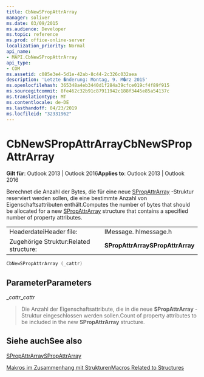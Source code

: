 ```yaml
---
title: CbNewSPropAttrArray
manager: soliver
ms.date: 03/09/2015
ms.audience: Developer
ms.topic: reference
ms.prod: office-online-server
localization_priority: Normal
api_name:
- MAPI.CbNewSPropAttrArray
api_type:
- COM
ms.assetid: c085e3e4-5d1e-42ab-8c44-2c326c032aea
description: 'Letzte �nderung: Montag, 9. M�rz 2015'
ms.openlocfilehash: 365348a4eb3440d1f284a39cfce019cf4f89f915
ms.sourcegitcommit: 8fe462c32b91c87911942c188f3445e85a54137c
ms.translationtype: MT
ms.contentlocale: de-DE
ms.lasthandoff: 04/23/2019
ms.locfileid: "32331962"
---
```

# <a name="cbnewspropattrarray"></a><span data-ttu-id="951bb-103">CbNewSPropAttrArray</span><span class="sxs-lookup"><span data-stu-id="951bb-103">CbNewSPropAttrArray</span></span>

  
  
<span data-ttu-id="951bb-104">**Gilt für**: Outlook 2013 | Outlook 2016</span><span class="sxs-lookup"><span data-stu-id="951bb-104">**Applies to**: Outlook 2013 | Outlook 2016</span></span> 
  
<span data-ttu-id="951bb-105">Berechnet die Anzahl der Bytes, die für eine neue [SPropAttrArray](spropattrarray.md) -Struktur reserviert werden sollen, die eine bestimmte Anzahl von Eigenschaftsattributen enthält.</span><span class="sxs-lookup"><span data-stu-id="951bb-105">Computes the number of bytes that should be allocated for a new [SPropAttrArray](spropattrarray.md) structure that contains a specified number of property attributes.</span></span> 
  
|||
|:-----|:-----|
|<span data-ttu-id="951bb-106">Headerdatei</span><span class="sxs-lookup"><span data-stu-id="951bb-106">Header file:</span></span>  <br/> |<span data-ttu-id="951bb-107">IMessage. h</span><span class="sxs-lookup"><span data-stu-id="951bb-107">Imessage.h</span></span>  <br/> |
|<span data-ttu-id="951bb-108">Zugehörige Struktur:</span><span class="sxs-lookup"><span data-stu-id="951bb-108">Related structure:</span></span>  <br/> |<span data-ttu-id="951bb-109">**SPropAttrArray**</span><span class="sxs-lookup"><span data-stu-id="951bb-109">**SPropAttrArray**</span></span> <br/> |
   
```cpp
CbNewSPropAttrArray (_cattr)
```

## <a name="parameters"></a><span data-ttu-id="951bb-110">Parameter</span><span class="sxs-lookup"><span data-stu-id="951bb-110">Parameters</span></span>

 <span data-ttu-id="951bb-111">__cattr_</span><span class="sxs-lookup"><span data-stu-id="951bb-111">__cattr_</span></span>
  
> <span data-ttu-id="951bb-112">Die Anzahl der Eigenschaftsattribute, die in die neue **SPropAttrArray** -Struktur eingeschlossen werden sollen.</span><span class="sxs-lookup"><span data-stu-id="951bb-112">Count of property attributes to be included in the new **SPropAttrArray** structure.</span></span> 
    
## <a name="see-also"></a><span data-ttu-id="951bb-113">Siehe auch</span><span class="sxs-lookup"><span data-stu-id="951bb-113">See also</span></span>



[<span data-ttu-id="951bb-114">SPropAttrArray</span><span class="sxs-lookup"><span data-stu-id="951bb-114">SPropAttrArray</span></span>](spropattrarray.md)


[<span data-ttu-id="951bb-115">Makros im Zusammenhang mit Strukturen</span><span class="sxs-lookup"><span data-stu-id="951bb-115">Macros Related to Structures</span></span>](macros-related-to-structures.md)

